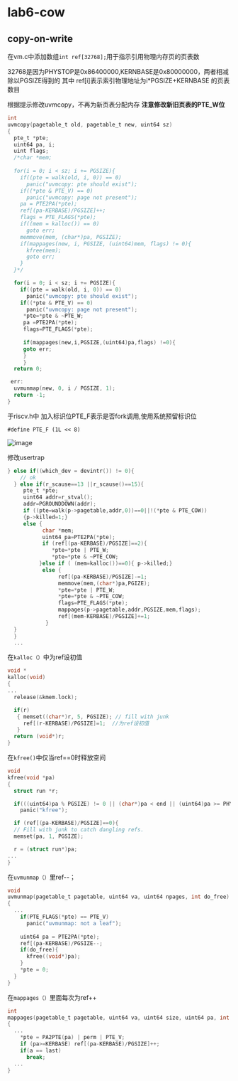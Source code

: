 # lab6-cow
## copy-on-write

在vm.c中添加数组`int ref[32768];`用于指示引用物理内存页的页表数

32768是因为PHYSTOP是0x86400000,KERNBASE是0x80000000，两者相减除以PGSIZE得到的
其中 ref[i]表示索引物理地址为i*PGSIZE+KERNBASE 的页表数目

根据提示修改uvmcopy，不再为新页表分配内存
**注意修改新旧页表的PTE_W位**
```c
int
uvmcopy(pagetable_t old, pagetable_t new, uint64 sz)
{
  pte_t *pte;
  uint64 pa, i;
  uint flags;
  /*char *mem;
  
  for(i = 0; i < sz; i += PGSIZE){
    if((pte = walk(old, i, 0)) == 0)
      panic("uvmcopy: pte should exist");
    if((*pte & PTE_V) == 0)
      panic("uvmcopy: page not present");
    pa = PTE2PA(*pte);
    ref[(pa-KERBASE)/PGSIZE]++;
    flags = PTE_FLAGS(*pte);
    if((mem = kalloc()) == 0)
      goto err;
    memmove(mem, (char*)pa, PGSIZE);
    if(mappages(new, i, PGSIZE, (uint64)mem, flags) != 0){
      kfree(mem);
      goto err;
    }
  }*/

  for(i = 0; i < sz; i += PGSIZE){
    if((pte = walk(old, i, 0)) == 0)
      panic("uvmcopy: pte should exist");
    if((*pte & PTE_V) == 0)
      panic("uvmcopy: page not present");
     *pte=*pte & ~PTE_W;
     pa =PTE2PA(*pte);
     flags=PTE_FLAGS(*pte);
     
     if(mappages(new,i,PGSIZE,(uint64)pa,flags) !=0){
     goto err;
     }
     }
  return 0;

 err:
  uvmunmap(new, 0, i / PGSIZE, 1);
  return -1;
}
```


于riscv.h中
加入标识位PTE_F表示是否fork调用,使用系统预留标识位

`#define PTE_F (1L << 8)`

![image](https://user-images.githubusercontent.com/99662709/158755684-dc8394b4-866b-4462-ba6b-9d9a53e72e4d.png)

修改usertrap
```c
} else if((which_dev = devintr()) != 0){
    // ok
  } else if(r_scause==13 ||r_scause()==15){
     pte_t *pte;
     uint64 addr=r_stval();
     addr=PGROUNDDOWN(addr);
     if ((pte=walk(p->pagetable,addr,0))==0||!(*pte & PTE_COW))
     {p->killed=1;}
     else {
           char *mem;
           uint64 pa=PTE2PA(*pte);
           if (ref[(pa-KERBASE)/PGSIZE]==2){
              *pte=*pte | PTE_W;
              *pte=*pte & ~PTE_COW;
     	  }else if ( (mem=kalloc())==0){ p->killed;}
     	   else {
     	    	ref[(pa-KERBASE)/PGSIZE]-=1;
     	    	memmove(mem,(char*)pa,PGIZE);
     	    	*pte=*pte | PTE_W;
     	    	*pte=*pte & ~PTE_COW;
     	    	flags=PTE_FLAGS(*pte);
     	    	mappages(p->pagetable,addr,PGSIZE,mem,flags);
     	    	ref[(mem-KERBASE)/PGSIZE]+=1;
     	  	}
  }
  }
  ...
```

在`kalloc（）`中为ref设初值
```c
void *
kalloc(void)
{
...
  release(&kmem.lock);

  if(r)
   { memset((char*)r, 5, PGSIZE); // fill with junk
     ref[(r-KERBASE)/PGSIZE]=1;  //为ref设初值
   }
  return (void*)r;
}
```

在`kfree()`中仅当ref==0时释放空间
```c
void
kfree(void *pa)
{
  struct run *r;

  if(((uint64)pa % PGSIZE) != 0 || (char*)pa < end || (uint64)pa >= PHYSTOP)
    panic("kfree");

  if (ref[(pa-KERBASE)/PGSIZE]==0){
  // Fill with junk to catch dangling refs.
  memset(pa, 1, PGSIZE);

  r = (struct run*)pa;
...
}
```

在`uvmunmap（）`里ref--；
```c
void
uvmunmap(pagetable_t pagetable, uint64 va, uint64 npages, int do_free)
{
  ...
    if(PTE_FLAGS(*pte) == PTE_V)
      panic("uvmunmap: not a leaf");
      
    uint64 pa = PTE2PA(*pte);
    ref[(pa-KERBASE)/PGSIZE--;
    if(do_free){
      kfree((void*)pa);
    }
    *pte = 0;
  }
}
```

在`mappages（）`里面每次为ref++
```c
int
mappages(pagetable_t pagetable, uint64 va, uint64 size, uint64 pa, int perm)
{
  ...
    *pte = PA2PTE(pa) | perm | PTE_V;
    if (pa>=KERBASE) ref[(pa-KERBASE)/PGSIZE]++;
    if(a == last)
      break;
  ...
}
```
